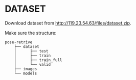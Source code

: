 # DATASET

Download dataset from http://119.23.54.63/files/dataset.zip.

Make sure the structure:

```
pose-retrive
    ├── dataset
    │      ├── test
    │      ├── train
    │      ├── train_full
    │      └── valid
    ├── images
    └── models
```


